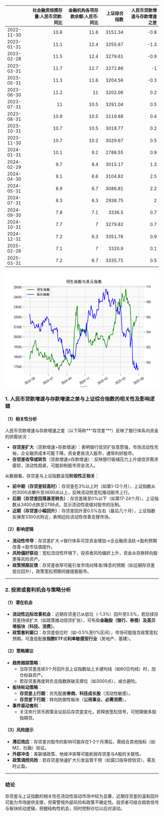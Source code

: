 |            |   社会融资规模存量:人民币贷款:同比 |   金融机构各项存款余额:人民币:同比 |   上证综合指数 |   人民币贷款增速与存款增速之差 |
|:-----------|-----------------------------------:|-----------------------------------:|---------------:|-------------------------------:|
| 2022-11-30 |                               10.8 |                               11.6 |        3151.34 |                           -0.8 |
| 2023-01-31 |                               11.1 |                               12.4 |        3255.67 |                           -1.3 |
| 2023-02-28 |                               11.5 |                               12.4 |        3279.61 |                           -0.9 |
| 2023-03-31 |                               11.7 |                               12.7 |        3272.86 |                           -1   |
| 2023-05-31 |                               11.3 |                               11.6 |        3204.56 |                           -0.3 |
| 2023-06-30 |                               11.2 |                               11   |        3202.06 |                            0.2 |
| 2023-07-31 |                               11   |                               10.5 |        3291.04 |                            0.5 |
| 2023-08-31 |                               10.9 |                               10.5 |        3119.88 |                            0.4 |
| 2023-10-31 |                               10.7 |                               10.5 |        3018.77 |                            0.2 |
| 2023-11-30 |                               10.7 |                               10.2 |        3029.67 |                            0.5 |
| 2024-01-31 |                               10.1 |                                9.2 |        2788.55 |                            0.9 |
| 2024-02-29 |                                9.7 |                                8.4 |        3015.17 |                            1.3 |
| 2024-04-30 |                                9.1 |                                6.6 |        3104.82 |                            2.5 |
| 2024-05-31 |                                8.9 |                                6.7 |        3086.81 |                            2.2 |
| 2024-07-31 |                                8.3 |                                6.3 |        2938.75 |                            2   |
| 2024-09-30 |                                7.8 |                                7.1 |        3336.5  |                            0.7 |
| 2024-10-31 |                                7.7 |                                7   |        3279.82 |                            0.7 |
| 2024-12-31 |                                7.2 |                                6.3 |        3351.76 |                            0.9 |
| 2025-02-28 |                                7.1 |                                7   |        3320.9  |                            0.1 |
| 2025-03-31 |                                7.2 |                                6.7 |        3335.75 |                            0.5 |

![图](RSI_USDX.png)



### 1. 人民币贷款增速与存款增速之差与上证综合指数的相关性及影响逻辑

#### （1）相关性分析  
人民币贷款增速与存款增速之差（以下简称**“存贷差”**）反映了银行体系内资金的供需状况：  
- **存贷差扩大**（贷款增速>存款增速）：表明银行信贷扩张意愿强，市场流动性充裕，企业融资成本可能下降，资金更易流入股市，通常利好股市。  
- **存贷差收窄或转负**（贷款增速≤存款增速）：反映银行吸储压力上升或信贷需求疲软，流动性趋紧，可能抑制股市资金流入。

从数据看，存贷差与上证指数呈现**阶段性正相关**：  
- **前中期（存贷差较高时）**：存贷差在3%以上时（如第1-12个月），上证指数从约3000点攀升至3600点以上，反映流动性宽松推动股市上行。  
- **后期（存贷差回落甚至转负）**：存贷差降至0%以下（如第17-24个月），上证指数从3400点跌至2788点，显示流动性收缩对股市的压制。  
- **近期（存贷差小幅回升）**：存贷差回升至0.5%左右（最后几个月），上证指数反弹至3300点附近，表明边际流动性改善支撑市场。

#### （2）影响逻辑  
- **流动性传导**：存贷差扩大→银行体系可贷资金增加→企业融资活跃→盈利预期改善→股市估值提升。  
- **风险偏好联动**：宽松流动性环境下，投资者风险偏好上升，资金从存款转向股票等风险资产。  
- **政策预期反馈**：存贷差收窄可能引发市场对降准/降息的预期（如近期存贷差低位回升），政策宽松预期间接提振股市。

---

### 2. 投资或套利机会与策略分析  

#### （1）潜在机会  
- **流动性边际改善机会**：近期存贷差已从低位（-1.3%）回升至0.5%，若后续存贷差持续扩大（如政策推动信贷扩张），可布局**金融股（银行、券商）**及**高贝塔板块（科技、消费）**。  
- **政策套利窗口**：存贷差低位时（如-0.5%至0%区间），市场可能隐含政策宽松预期，可逢低配置**指数ETF**或**利率敏感型行业**（房地产、基建）。  

#### （2）策略建议  
- **趋势跟踪策略**：  
  - 当存贷差连续3个月回升且上证指数站上关键均线（如60日均线）时，加仓权益资产。  
  - 若存贷差再度转负且指数跌破支撑位（如3000点），减仓避险。  
- **板块轮动策略**：  
  - **存贷差上行期**：优先配置**券商、科技成长股**（流动性敏感）。  
  - **存贷差下行期**：转向防御性板块（**公用事业、必需消费**）。  
- **事件驱动套利**：  
  - 关注央行货币政策会议前后存贷差变化，若释放宽松信号，可短期做多股指期货。  

#### （3）风险提示  
- **滞后效应**：存贷差对股市的影响可能存在1-2个月滞后，需结合其他指标（如M2、社融）验证。  
- **外部冲击**：美联储政策、地缘冲突等可能削弱存贷差与A股的关联性。  
- **政策调控风险**：若存贷差快速扩大引发监管干预（如窗口指导控信贷），需及时止盈。  

---

### 结论  
存贷差与上证指数的相关性在流动性驱动市场中较为显著，近期存贷差的温和回升可能为市场提供支撑，但需警惕外部风险和政策不确定性。投资者可结合趋势信号与板块轮动逻辑，把握结构性机会，同时控制仓位以应对波动。